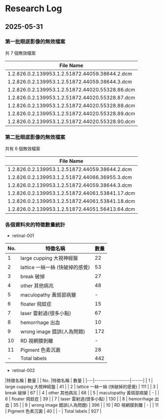 
# Research Log

## 2025-05-31


### 第一批眼底影像的無效檔案

共 7 個無效檔案

| File Name                                               |
|---------------------------------------------------------|
| 1.2.826.0.2.139953.1.2.51872.44059.38644.2.dcm          |
| 1.2.826.0.2.139953.1.2.51872.44059.38644.3.dcm          |
| 1.2.826.0.2.139953.1.2.51872.44020.55328.86.dcm         | 
| 1.2.826.0.2.139953.1.2.51872.44020.55328.87.dcm         |
| 1.2.826.0.2.139953.1.2.51872.44020.55328.88.dcm         |
| 1.2.826.0.2.139953.1.2.51872.44020.55328.89.dcm         |
| 1.2.826.0.2.139953.1.2.51872.44020.55328.90.dcm         |


### 第二批眼底影像的無效檔案

共有 6 個無效檔案

| File Name                                       |
|-------------------------------------------------|
| 1.2.826.0.2.139953.1.2.51872.44059.38644.2.dcm  |
| 1.2.826.0.2.139953.1.2.51872.44066.36955.3.dcm  |
| 1.2.826.0.2.139953.1.2.51872.44059.38644.3.dcm  |
| 1.2.826.0.2.139953.1.2.51872.44061.53841.17.dcm |
| 1.2.826.0.2.139953.1.2.51872.44061.53841.18.dcm |
| 1.2.826.0.2.139953.1.2.51872.44051.56413.64.dcm |



### 各個資料夾的特徵數量統計

- retinal-001

| No. |特徵名稱 | 數量 |
|---|------------------|------|
| 1 | large cupping 大視神經盤 | 22   |
| 2 | lattice 一絲一絲 (快破掉的感覺) | 53   |
| 3 | break 破掉 | 27   |
| 4 | other 其他病兆 | 48   |
| 5 | maculopathy 黃斑部病變 | - |
| 6 | floater 飛蚊症 | 15   |
| 7 | laser 雷射過(很多小點) | 67   |
| 8 | hemorrhage 出血 | 10   |
| 9 | wrong image 錯誤(人為問題) | 172  |
| 10 | RD 視網膜剝離 | -   |
| 11 | Pigment 色素沉澱 | 28   |
| - | Total labels | 442  |

- retinal-002

|特徵名稱 | 數量 |
| No. |特徵名稱 | 數量 |
|---|------------------|------|
| 1 | large cupping 大視神經盤 | 41   |
| 2 | lattice 一絲一絲 (快破掉的感覺) | 111  |
| 3 | break 破掉 | 67   |
| 4 | other 其他病兆 | 68   |
| 5 | maculopathy 黃斑部病變 | - |
| 6 | floater 飛蚊症 | 39   |
| 7 | laser 雷射過(很多小點) | 130  |
| 8 | hemorrhage 出血 | 35   |
| 9 | wrong image 錯誤(人為問題) | 396  |
| 10 | RD 視網膜剝離 | -  |
| 11 | Pigment 色素沉澱 | 40   |
| - | Total labels | 927  |

